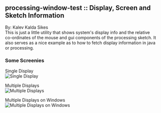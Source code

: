 ## processing-window-test :: Display, Screen and Sketch Information ##

By: Kalev Kalda Sikes  
This is just a little utility that shows system's display info and the relative co-ordinates of the mouse and gui components of the processing sketch. It also serves as a nice example as to how to fetch display information in java or processing.

### Some Screenies

Single Display  
![Single Display](https://raw.githubusercontent.com/KiwiStrongis/processing-window-test/pics/single_display.png)

Multiple Displays  
![Multiple Displays]()

Multiple Displays on Windows  
![Multiple Displays on Windows]()
